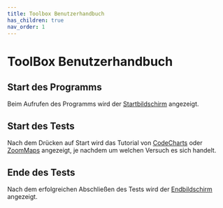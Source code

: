 ```yaml
---
title: Toolbox Benutzerhandbuch
has_children: true
nav_order: 1
---
```

# ToolBox Benutzerhandbuch

## Start des Programms
Beim Aufrufen des Programms wird der [Startbildschirm](home/index.md) angezeigt.

## Start des Tests
Nach dem Drücken auf Start wird das Tutorial von [CodeCharts](codecharts.md) oder [ZoomMaps](zoommaps.md) angezeigt, je nachdem um welchen Versuch es sich handelt.

## Ende des Tests
Nach dem erfolgreichen Abschließen des Tests wird der [Endbildschirm](end/index.md) angezeigt.
